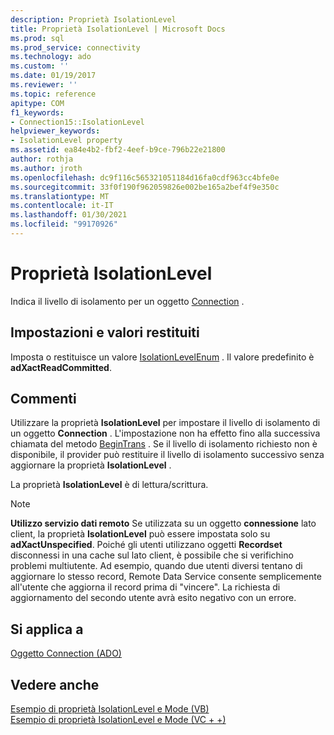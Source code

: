 ```yaml
---
description: Proprietà IsolationLevel
title: Proprietà IsolationLevel | Microsoft Docs
ms.prod: sql
ms.prod_service: connectivity
ms.technology: ado
ms.custom: ''
ms.date: 01/19/2017
ms.reviewer: ''
ms.topic: reference
apitype: COM
f1_keywords:
- Connection15::IsolationLevel
helpviewer_keywords:
- IsolationLevel property
ms.assetid: ea84e4b2-fbf2-4eef-b9ce-796b22e21800
author: rothja
ms.author: jroth
ms.openlocfilehash: dc9f116c565321051184d16fa0cdf963cc4bfe0e
ms.sourcegitcommit: 33f0f190f962059826e002be165a2bef4f9e350c
ms.translationtype: MT
ms.contentlocale: it-IT
ms.lasthandoff: 01/30/2021
ms.locfileid: "99170926"
---
```

# <a name="isolationlevel-property"></a>Proprietà IsolationLevel
Indica il livello di isolamento per un oggetto [Connection](./connection-object-ado.md) .  
  
## <a name="settings-and-return-values"></a>Impostazioni e valori restituiti  
 Imposta o restituisce un valore [IsolationLevelEnum](./isolationlevelenum.md) . Il valore predefinito è **adXactReadCommitted**.  
  
## <a name="remarks"></a>Commenti  
 Utilizzare la proprietà **IsolationLevel** per impostare il livello di isolamento di un oggetto **Connection** . L'impostazione non ha effetto fino alla successiva chiamata del metodo [BeginTrans](./begintrans-committrans-and-rollbacktrans-methods-ado.md) . Se il livello di isolamento richiesto non è disponibile, il provider può restituire il livello di isolamento successivo senza aggiornare la proprietà **IsolationLevel** .  
  
 La proprietà **IsolationLevel** è di lettura/scrittura.  
  
> [!NOTE]
>  **Utilizzo servizio dati remoto** Se utilizzata su un oggetto **connessione** lato client, la proprietà **IsolationLevel** può essere impostata solo su **adXactUnspecified**. Poiché gli utenti utilizzano oggetti **Recordset** disconnessi in una cache sul lato client, è possibile che si verifichino problemi multiutente. Ad esempio, quando due utenti diversi tentano di aggiornare lo stesso record, Remote Data Service consente semplicemente all'utente che aggiorna il record prima di "vincere". La richiesta di aggiornamento del secondo utente avrà esito negativo con un errore.  
  
## <a name="applies-to"></a>Si applica a  
 [Oggetto Connection (ADO)](./connection-object-ado.md)  
  
## <a name="see-also"></a>Vedere anche  
 [Esempio di proprietà IsolationLevel e Mode (VB)](./isolationlevel-and-mode-properties-example-vb.md)   
 [Esempio di proprietà IsolationLevel e Mode (VC + +)](./isolationlevel-and-mode-properties-example-vc.md)